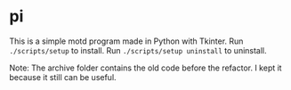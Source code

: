 # pi

This is a simple motd program made in Python with Tkinter.
Run `./scripts/setup` to install.
Run `./scripts/setup uninstall` to uninstall.

Note: The archive folder contains the old code before the refactor. I kept it because it still can be useful.